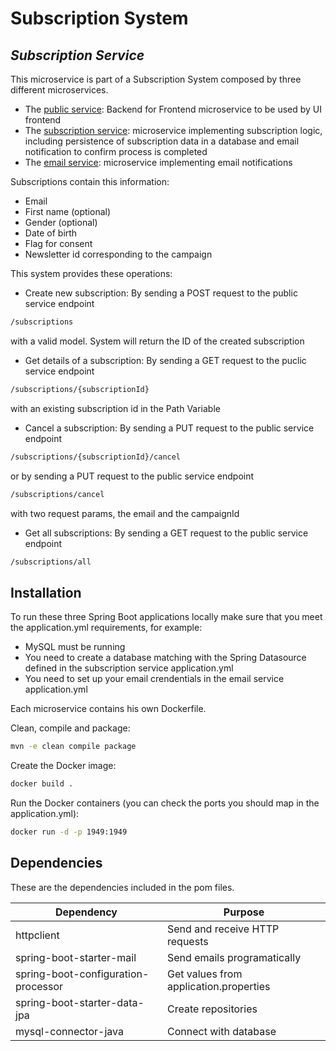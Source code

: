 # Subscription System
## _Subscription  Service_

This microservice is part of a Subscription System composed by three different microservices.
- The [public service]: Backend for Frontend microservice to be used by UI frontend
- The [subscription service]: microservice implementing subscription logic, including persistence of subscription data in a database and email notification to confirm process is completed
- The [email service]: microservice implementing email notifications

Subscriptions contain this information:
- Email
- First name (optional)
- Gender (optional)
- Date of birth
- Flag for consent
- Newsletter id corresponding to the campaign

This system provides these operations:
- Create new subscription: By sending a POST request to the public service endpoint 
```sh
/subscriptions
``` 
with a valid model. System will return the ID of the created subscription
- Get details of a subscription: By sending a GET request to the puclic service endpoint
```sh
/subscriptions/{subscriptionId}
``` 
with an existing subscription id in the Path Variable
- Cancel a subscription: By sending a PUT request to the public service endpoint 
```sh
/subscriptions/{subscriptionId}/cancel
```
or by sending a PUT request to the public service endpoint 
```sh
/subscriptions/cancel
``` 
with two request params, the email and the campaignId
- Get all subscriptions: By sending a GET request to the public service endpoint 
```sh
/subscriptions/all
```

## Installation

To run these three Spring Boot applications locally make sure that you meet the application.yml requirements, for example:
- MySQL must be running
- You need to create a database matching with the Spring Datasource defined in the subscription service application.yml
- You need to set up your email crendentials in the email service application.yml

Each microservice contains his own Dockerfile.

Clean, compile and package:
```sh
mvn -e clean compile package
```
Create the Docker image:
```sh
docker build .
```
Run the Docker containers (you can check the ports you should map in the application.yml):
```sh
docker run -d -p 1949:1949
```

## Dependencies

These are the dependencies included in the pom files.

| Dependency | Purpose |
| ------ | ------ |
| httpclient | Send and receive HTTP requests |
| spring-boot-starter-mail | Send emails programatically |
| spring-boot-configuration-processor | Get values from application.properties |
| spring-boot-starter-data-jpa | Create repositories |
| mysql-connector-java | Connect with database |

[//]: # (These are reference links used in the body of this note and get stripped out when the markdown processor does its job. There is no need to format nicely because it shouldn't be seen. Thanks SO - http://stackoverflow.com/questions/4823468/store-comments-in-markdown-syntax)

[public service]: <https://github.com/rubenlg94/subscription-system-public-service>
[subscription service]: <https://github.com/rubenlg94/subscription-system-subscription-service>
[email service]: <https://github.com/rubenlg94/subscription-system-email-service>
